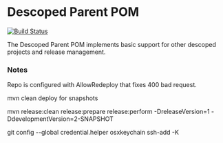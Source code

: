 # Descoped Parent POM

[![Build Status](https://travis-ci.org/descoped/descoped-parent.svg?branch=master)](https://travis-ci.org/descoped/descoped-parent)

The Descoped Parent POM implements basic support for other descoped projects and release management.

### Notes

Repo is configured with AllowRedeploy that fixes 400 bad request.

mvn clean deploy for snapshots

mvn release:clean release:prepare release:perform -DreleaseVersion=1 -DdevelopmentVersion=2-SNAPSHOT

git config --global credential.helper osxkeychain
ssh-add -K
